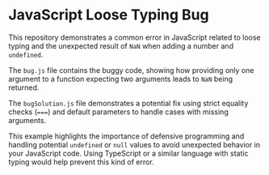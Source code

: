 # JavaScript Loose Typing Bug

This repository demonstrates a common error in JavaScript related to loose typing and the unexpected result of `NaN` when adding a number and `undefined`.

The `bug.js` file contains the buggy code, showing how providing only one argument to a function expecting two arguments leads to `NaN` being returned.

The `bugSolution.js` file demonstrates a potential fix using strict equality checks (`===`) and default parameters to handle cases with missing arguments.

This example highlights the importance of defensive programming and handling potential `undefined` or `null` values to avoid unexpected behavior in your JavaScript code.  Using TypeScript or a similar language with static typing would help prevent this kind of error.